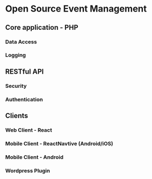 # Open Source Event Management

## Core application - PHP

### Data Access

### Logging

## RESTful API 

### Security
### Authentication

## Clients

### Web Client - React

### Mobile Client - ReactNavtive (Android/iOS)

### Mobile Client - Android

### Wordpress Plugin
